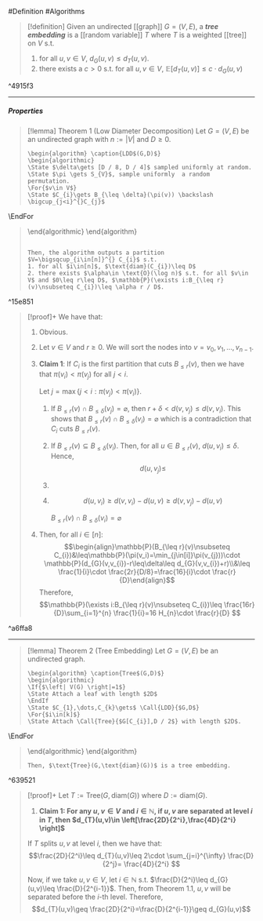#Definition #Algorithms 

> [!definition]
> Given an undirected [[graph]] $G=(V,E)$, a ***tree embedding*** is a [[random variable]] $T$  where $T$ is a weighted [[tree]] on $V$ s.t.
> 1. for all $u,v\in V$, $d_{G}(u,v)\leq d_{T}(u,v)$.
> 2. there exists a $c>0$ s.t. for all $u,v\in V$, $\mathbb{E}[d_{T}(u,v)]\leq c\cdot d_{G}(u,v)$

^4915f3

---
##### Properties
> [!lemma] Theorem 1 (Low Diameter Decomposition)
> Let $G=(V,E)$ be an undirected graph with $n:=\left| V \right|$ and $D\geq 0$.
> ```pseudo
> \begin{algorithm} \caption{LDD$(G,D)$}
> \begin{algorithmic}
> \State $\delta\gets [D / 8, D / 4]$ sampled uniformly at random.
> \State $\pi \gets S_{V}$, sample uniformly  a random permutation.
> \For{$v\in V$}
> \State $C_{i}\gets B_{\leq \delta}(\pi(v)) \backslash \bigcup_{j<i}^{}C_{j}$
\EndFor
> \end{algorithmic}
> \end{algorithm}
> ```
> 
> Then, the algorithm outputs a partition $V=\bigsqcup_{i\in[n]}^{} C_{i}$ s.t. 
> 1. for all $i\in[n]$, $\text{diam}(C_{i})\leq D$
> 2. there exists $\alpha\in \text{O}(\log n)$ s.t. for all $v\in V$ and $0\leq r\leq D$, $\mathbb{P}(\exists i:B_{\leq r}(v)\nsubseteq C_{i})\leq \alpha r / D$.

^15e851

> [!proof]+
> We have that:
> 1. Obvious.
> 2. Let $v\in V$ and $r\geq 0$. We will sort the nodes into $v=v_{0},v_{1},\dots,v_{n-1}$. 
> 	1. **Claim 1**: If $C_{i}$ is the first partition that cuts $B_{\leq r}(v)$, then we have that $\pi(v_{i})<\pi(v_{j})$ for all $j< i$.
> 	   
> 	   Let $j=\max\{ j<i: \pi(v_{j})<\pi(v_{i}) \}$.
> 		1. If $B_{\leq r}(v)\cap B_{\leq \delta}(v_{j})=\varnothing$, then $r+\delta<d(v,v_{j})\leq d(v,v_{i})$. This shows that $B_{\leq r}(v)\cap B_{\leq \delta}(v_{i})=\varnothing$ which is a contradiction that $C_{i}$ cuts $B_{\leq r}(v)$.
> 		2. If $B_{\leq r}(v)\subseteq B_{\leq \delta}(v_{i})$. Then, for all $u\in B_{\leq r}(v)$, $d(u,v_{i})\leq \delta$. Hence, $$d(u,v_{j})\leq$$
> 		3. 
> 		4. $$d(u,v_{i})\geq d(v,v_{i})-d(u,v)\geq d(v,v_{j})-d(u,v)$$
> 		   
> 		   
> 		   $B_{\leq r}(v)\cap B_{\leq \delta}(v_{i})=\varnothing$
> 1. Then, for all $i\in[n]$:$$\begin{align}\mathbb{P}(B_{\leq r}(v)\nsubseteq C_{i})&\leq\mathbb{P}(\pi(v_i)=\min_{j\in[i]}\pi(v_{j}))\cdot \mathbb{P}(d_{G}(v,v_{i})-r\leq\delta\leq d_{G}(v,v_{i})+r)\\&\leq \frac{1}{i}\cdot \frac{2r}{D/8}=\frac{16}{i}\cdot \frac{r}{D}\end{align}$$Therefore, $$\mathbb{P}(\exists i:B_{\leq r}(v)\nsubseteq C_{i})\leq \frac{16r}{D}\sum_{i=1}^{n} \frac{1}{i}=16 H_{n}\cdot \frac{r}{D} $$

^a6ffa8

---
> [!lemma] Theorem 2 (Tree Embedding)
> Let $G=(V,E)$ be an undirected graph.
> ```pseudo
> \begin{algorithm} \caption{Tree$(G,D)$}
> \begin{algorithmic}
> \If{$\left| V(G) \right|=1$}
> \State Attach a leaf with length $2D$
> \EndIf
> \State $C_{1},\dots,C_{k}\gets$ \Call{LDD}{$G,D$}
> \For{$i\in[k]$}
> \State Attach \Call{Tree}{$G[C_{i}],D / 2$} with length $2D$.
\EndFor
> \end{algorithmic}
> \end{algorithm}
> ```
> Then, $\text{Tree}(G,\text{diam}(G))$ is a tree embedding.

^639521

> [!proof]+
> Let $T:=\text{Tree}(G,\text{diam}(G))$ where $D:=\text{diam}(G)$.
> 1. **Claim 1: For any $u,v\in V$ and $i\in \mathbb{N}$, if $u,v$ are separated at level $i$ in $T$, then $d_{T}(u,v)\in \left[\frac{2D}{2^i},\frac{4D}{2^i} \right]$**
> 	
> 	If $T$ splits $u,v$ at level $i$, then we have that: $$\frac{2D}{2^i}\leq d_{T}(u,v)\leq 2\cdot \sum_{j=i}^{\infty} \frac{D}{2^j}= \frac{4D}{2^i} $$
> 
> Now, if we take $u,v\in V$, let $i\in \mathbb{N}$ s.t. $\frac{D}{2^i}\leq d_{G}(u,v)\leq \frac{D}{2^{i-1}}$. Then, from Theorem 1.1, $u,v$ will be separated before the $i$-th level. Therefore, $$d_{T}(u,v)\geq \frac{2D}{2^i}=\frac{D}{2^{i-1}}\geq d_{G}(u,v)$$
> 